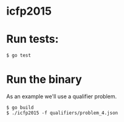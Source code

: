 # icfp2015

# Run tests:
```Shell
$ go test
```

# Run the binary
As an example we'll use a qualifier problem.

```Shell
$ go build
$ ./icfp2015 -f qualifiers/problem_4.json
```
